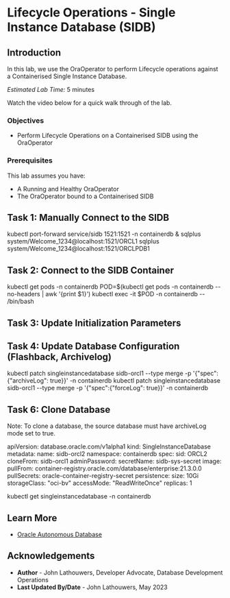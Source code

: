 # Lifecycle Operations - Single Instance Database (SIDB)

## Introduction

In this lab, we use the OraOperator to perform Lifecycle operations against a Containerised Single Instance Database.

*Estimated Lab Time:* 5 minutes

Watch the video below for a quick walk through of the lab.
[](youtube:zNKxJjkq0Pw)

### Objectives

* Perform Lifecycle Operations on a Containerised SIDB using the OraOperator

### Prerequisites

This lab assumes you have:

* A Running and Healthy OraOperator
* The OraOperator bound to a Containerised SIDB

## Task 1: Manually Connect to the SIDB

kubectl port-forward service/sidb 1521:1521 -n containerdb &
sqlplus system/Welcome_1234@localhost:1521/ORCL1
sqlplus system/Welcome_1234@localhost:1521/ORCLPDB1

## Task 2: Connect to the SIDB Container

kubectl get pods -n containerdb
POD=$(kubectl get pods -n containerdb --no-headers | awk '{print $1}')
kubectl exec -it $POD -n containerdb -- /bin/bash

## Task 3: Update Initialization Parameters



## Task 4: Update Database Configuration (Flashback, Archivelog)

kubectl patch singleinstancedatabase sidb-orcl1 --type merge -p '{"spec":{"archiveLog": true}}' -n containerdb
kubectl patch singleinstancedatabase sidb-orcl1 --type merge -p '{"spec":{"forceLog": true}}' -n containerdb

## Task 6: Clone Database

Note: To clone a database, the source database must have archiveLog mode set to true.

apiVersion: database.oracle.com/v1alpha1
kind: SingleInstanceDatabase
metadata:
  name: sidb-orcl2
  namespace: containerdb
spec:
  sid: ORCL2
  cloneFrom: sidb-orcl1
  adminPassword:
    secretName: sidb-sys-secret
  image:
    pullFrom: container-registry.oracle.com/database/enterprise:21.3.0.0
    pullSecrets: oracle-container-registry-secret
  persistence:
    size: 10Gi
    storageClass: "oci-bv"
    accessMode: "ReadWriteOnce"
  replicas: 1

kubectl get singleinstancedatabase -n containerdb

## Learn More

* [Oracle Autonomous Database](https://www.oracle.com/uk/autonomous-database/)

## Acknowledgements

* **Author** - John Lathouwers, Developer Advocate, Database Development Operations
* **Last Updated By/Date** - John Lathouwers, May 2023
